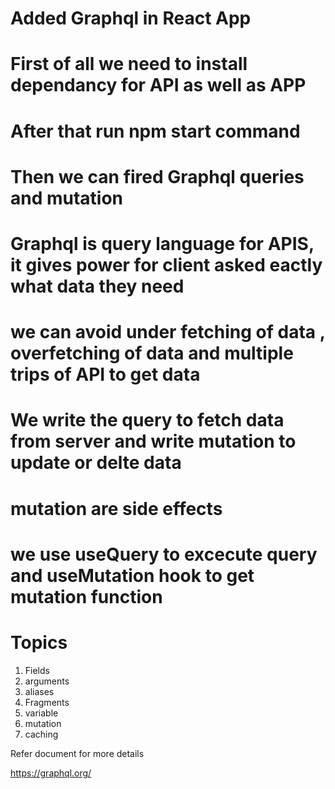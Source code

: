 # Added Graphql in React App

# First of all we need to install dependancy for  API as well as APP
# After that run npm start command
# Then we can fired Graphql queries and mutation

# Graphql is query language for APIS, it gives power for client asked eactly what data they need
# we can avoid under fetching of data , overfetching of data and multiple trips of API to get data

# We write the query to fetch data from server and write mutation to update or delte data 
# mutation are side effects

# we use useQuery to excecute query and useMutation hook to get mutation function

# Topics
1. Fields
2. arguments
3. aliases
4. Fragments
5. variable
6. mutation
7. caching

Refer document for more details

https://graphql.org/